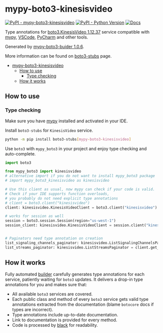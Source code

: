 # mypy-boto3-kinesisvideo

[![PyPI - mypy-boto3-kinesisvideo](https://img.shields.io/pypi/v/mypy-boto3-kinesisvideo.svg?color=blue)](https://pypi.org/project/mypy-boto3-kinesisvideo)
[![PyPI - Python Version](https://img.shields.io/pypi/pyversions/mypy-boto3-kinesisvideo.svg?color=blue)](https://pypi.org/project/mypy-boto3-kinesisvideo)
[![Docs](https://img.shields.io/readthedocs/mypy-boto3-builder.svg?color=blue)](https://mypy-boto3-builder.readthedocs.io/)

Type annotations for
[boto3.KinesisVideo 1.12.37](https://boto3.amazonaws.com/v1/documentation/api/1.12.37/reference/services/kinesisvideo.html#KinesisVideo) service
compatible with [mypy](https://github.com/python/mypy), [VSCode](https://code.visualstudio.com/),
[PyCharm](https://www.jetbrains.com/pycharm/) and other tools.

Generated by [mypy-boto3-buider 1.0.6](https://github.com/vemel/mypy_boto3_builder).

More information can be found on [boto3-stubs](https://pypi.org/project/boto3-stubs/) page.

- [mypy-boto3-kinesisvideo](#mypy-boto3-kinesisvideo)
  - [How to use](#how-to-use)
    - [Type checking](#type-checking)
  - [How it works](#how-it-works)

## How to use

### Type checking

Make sure you have [mypy](https://github.com/python/mypy) installed and activated in your IDE.

Install `boto3-stubs` for `KinesisVideo` service.

```bash
python -m pip install boto3-stubs[mypy-boto3-kinesisvideo]
```

Use `boto3` with `mypy_boto3` in your project and enjoy type checking and auto-complete.

```python
import boto3

from mypy_boto3 import kinesisvideo
# alternative import if you do not want to install mypy_boto3 package
# import mypy_boto3_kinesisvideo as kinesisvideo

# Use this client as usual, now mypy can check if your code is valid.
# Check if your IDE supports function overloads,
# you probably do not need explicit type annotations
# client = boto3.client("kinesisvideo")
client: kinesisvideo.KinesisVideoClient = boto3.client("kinesisvideo")

# works for session as well
session = boto3.session.Session(region="us-west-1")
session_client: kinesisvideo.KinesisVideoClient = session.client("kinesisvideo")


# Paginators need type annotation on creation
list_signaling_channels_paginator: kinesisvideo.ListSignalingChannelsPaginator = client.get_paginator("list_signaling_channels")
list_streams_paginator: kinesisvideo.ListStreamsPaginator = client.get_paginator("list_streams")
```

## How it works

Fully automated [builder](https://github.com/vemel/mypy_boto3_builder) carefully generates
type annotations for each service, patiently waiting for `boto3` updates. It delivers
a drop-in type annotations for you and makes sure that:

- All available `boto3` services are covered.
- Each public class and method of every `boto3` service gets valid type annotations
  extracted from the documentation (blame `botocore` docs if types are incorrect).
- Type annotations include up-to-date documentation.
- Link to documentation is provided for every method.
- Code is processed by [black](https://github.com/psf/black) for readability.